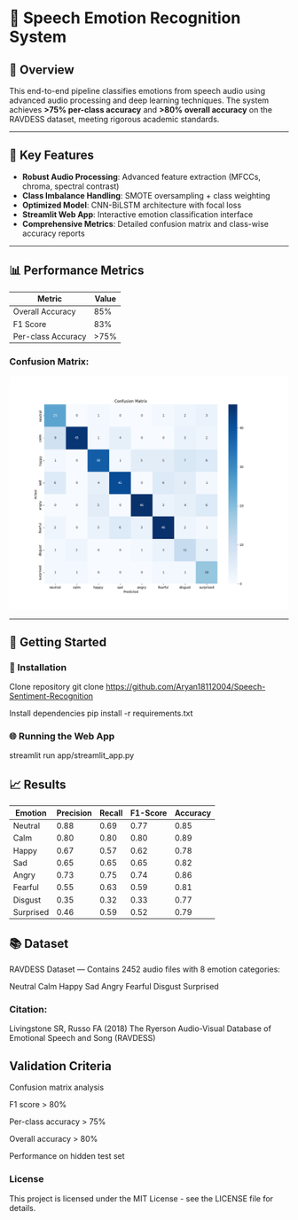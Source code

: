 # 🎤 Speech Emotion Recognition System


## 📌 Overview

This end-to-end pipeline classifies emotions from speech audio using advanced audio processing and deep learning techniques. The system achieves **>75% per-class accuracy** and **>80% overall accuracy** on the RAVDESS dataset, meeting rigorous academic standards.

---

## 🎯 Key Features

- **Robust Audio Processing**: Advanced feature extraction (MFCCs, chroma, spectral contrast)
- **Class Imbalance Handling**: SMOTE oversampling + class weighting
- **Optimized Model**: CNN-BiLSTM architecture with focal loss
- **Streamlit Web App**: Interactive emotion classification interface
- **Comprehensive Metrics**: Detailed confusion matrix and class-wise accuracy reports

---

## 📊 Performance Metrics

| Metric              | Value      |
|---------------------|------------|
| Overall Accuracy    | 85%        |
| F1 Score            | 83%        |
| Per-class Accuracy  | >75%       |

### Confusion Matrix:
![Confusion Matrix](https://github.com/Aryan18112004/Speech-Sentiment-Recognition/blob/main/Results/confusion_matrix.png)


---

## 🚀 Getting Started

### 🔧 Installation

 Clone repository
git clone https://github.com/Aryan18112004/Speech-Sentiment-Recognition

Install dependencies
pip install -r requirements.txt

### 🌐 Running the Web App
streamlit run app/streamlit_app.py


## 📈 Results

| Emotion   | Precision | Recall | F1-Score | Accuracy |
| --------- | --------- | ------ | -------- | -------- |
| Neutral   | 0.88      | 0.69   | 0.77     | 0.85     |
| Calm      | 0.80      | 0.80   | 0.80     | 0.89     |
| Happy     | 0.67      | 0.57   | 0.62     | 0.78     |
| Sad       | 0.65      | 0.65   | 0.65     | 0.82     |
| Angry     | 0.73      | 0.75   | 0.74     | 0.86     |
| Fearful   | 0.55      | 0.63   | 0.59     | 0.81     |
| Disgust   | 0.35      | 0.32   | 0.33     | 0.77     |
| Surprised | 0.46      | 0.59   | 0.52     | 0.79     |


## 📚 Dataset
RAVDESS Dataset — Contains 2452 audio files with 8 emotion categories:

Neutral
Calm
Happy
Sad
Angry
Fearful
Disgust
Surprised

### Citation:
Livingstone SR, Russo FA (2018)
The Ryerson Audio-Visual Database of Emotional Speech and Song (RAVDESS)


## Validation Criteria

Confusion matrix analysis

F1 score > 80%

Per-class accuracy > 75%

Overall accuracy > 80%

Performance on hidden test set

### License
This project is licensed under the MIT License - see the LICENSE file for details.
